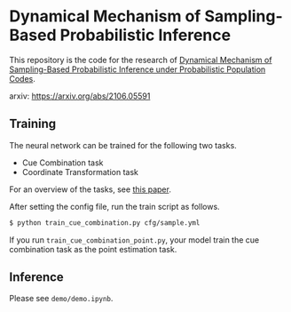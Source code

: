 # Dynamical Mechanism of Sampling-Based Probabilistic Inference
This repository is the code for the research of [Dynamical Mechanism of 
Sampling-Based Probabilistic Inference under Probabilistic Population Codes](https://direct.mit.edu/neco/article/doi/10.1162/neco_a_01477/109083/Dynamical-Mechanism-of-Sampling-Based).

arxiv: https://arxiv.org/abs/2106.05591

## Training
The neural network can be trained for the following two tasks.

- Cue Combination task
- Coordinate Transformation task

For an overview of the tasks, see [this paper](https://www.nature.com/articles/s41467-017-00181-8).

After setting the config file, run the train script as follows.

```bash
$ python train_cue_combination.py cfg/sample.yml
```

If you run `train_cue_combination_point.py`, your model train the cue combination task as the point estimation task.


## Inference 
Please see `demo/demo.ipynb`.
